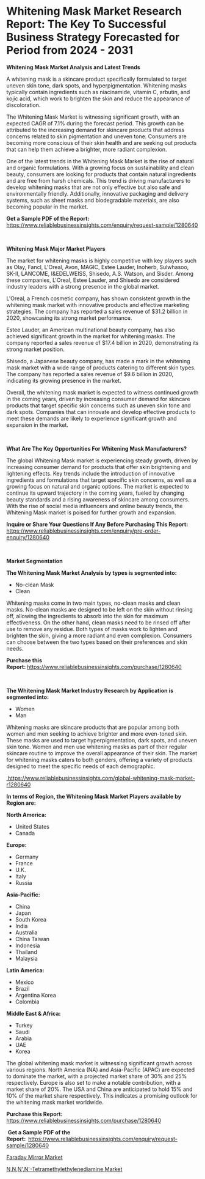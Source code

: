 <p><h1>Whitening Mask Market Research Report: The Key To Successful Business Strategy Forecasted for Period from 2024 - 2031</h1></p><p><strong>Whitening Mask Market Analysis and Latest Trends</strong></p>
<p><p>A whitening mask is a skincare product specifically formulated to target uneven skin tone, dark spots, and hyperpigmentation. Whitening masks typically contain ingredients such as niacinamide, vitamin C, arbutin, and kojic acid, which work to brighten the skin and reduce the appearance of discoloration.</p><p>The Whitening Mask Market is witnessing significant growth, with an expected CAGR of 7.1% during the forecast period. This growth can be attributed to the increasing demand for skincare products that address concerns related to skin pigmentation and uneven tone. Consumers are becoming more conscious of their skin health and are seeking out products that can help them achieve a brighter, more radiant complexion.</p><p>One of the latest trends in the Whitening Mask Market is the rise of natural and organic formulations. With a growing focus on sustainability and clean beauty, consumers are looking for products that contain natural ingredients and are free from harsh chemicals. This trend is driving manufacturers to develop whitening masks that are not only effective but also safe and environmentally friendly. Additionally, innovative packaging and delivery systems, such as sheet masks and biodegradable materials, are also becoming popular in the market.</p></p>
<p><strong>Get a Sample PDF of the Report:&nbsp;</strong> <a href="https://www.reliablebusinessinsights.com/enquiry/request-sample/1280640">https://www.reliablebusinessinsights.com/enquiry/request-sample/1280640</a></p>
<p>&nbsp;</p>
<p><strong>Whitening Mask Major Market Players</strong></p>
<p><p>The market for whitening masks is highly competitive with key players such as Olay, Fancl, L'Oreal, Avon, MAGIC, Estee Lauder, Inoherb, Sulwhasoo, SK-II, LANCOME, I&EDELWEISS, Shisedo, A.S. Watson, and Sisder. Among these companies, L'Oreal, Estee Lauder, and Shisedo are considered industry leaders with a strong presence in the global market.</p><p>L'Oreal, a French cosmetic company, has shown consistent growth in the whitening mask market with innovative products and effective marketing strategies. The company has reported a sales revenue of $31.2 billion in 2020, showcasing its strong market performance.</p><p>Estee Lauder, an American multinational beauty company, has also achieved significant growth in the market for whitening masks. The company reported a sales revenue of $17.4 billion in 2020, demonstrating its strong market position.</p><p>Shisedo, a Japanese beauty company, has made a mark in the whitening mask market with a wide range of products catering to different skin types. The company has reported a sales revenue of $9.6 billion in 2020, indicating its growing presence in the market.</p><p>Overall, the whitening mask market is expected to witness continued growth in the coming years, driven by increasing consumer demand for skincare products that target specific skin concerns such as uneven skin tone and dark spots. Companies that can innovate and develop effective products to meet these demands are likely to experience significant growth and expansion in the market.</p></p>
<p>&nbsp;</p>
<p><strong>What Are The Key Opportunities For Whitening Mask Manufacturers?</strong></p>
<p><p>The global Whitening Mask market is experiencing steady growth, driven by increasing consumer demand for products that offer skin brightening and lightening effects. Key trends include the introduction of innovative ingredients and formulations that target specific skin concerns, as well as a growing focus on natural and organic options. The market is expected to continue its upward trajectory in the coming years, fueled by changing beauty standards and a rising awareness of skincare among consumers. With the rise of social media influencers and online beauty trends, the Whitening Mask market is poised for further growth and expansion.</p></p>
<p><strong>Inquire or Share Your Questions If Any Before Purchasing This Report:</strong> <a href="https://www.reliablebusinessinsights.com/enquiry/pre-order-enquiry/1280640">https://www.reliablebusinessinsights.com/enquiry/pre-order-enquiry/1280640</a></p>
<p>&nbsp;</p>
<p><strong>Market Segmentation</strong></p>
<p><strong>The Whitening Mask Market Analysis by types is segmented into:</strong></p>
<p><ul><li>No-clean Mask</li><li>Clean</li></ul></p>
<p><p>Whitening masks come in two main types, no-clean masks and clean masks. No-clean masks are designed to be left on the skin without rinsing off, allowing the ingredients to absorb into the skin for maximum effectiveness. On the other hand, clean masks need to be rinsed off after use to remove any residue. Both types of masks work to lighten and brighten the skin, giving a more radiant and even complexion. Consumers can choose between the two types based on their preferences and skin needs.</p></p>
<p><strong>Purchase this Report:&nbsp;</strong><a href="https://www.reliablebusinessinsights.com/purchase/1280640">https://www.reliablebusinessinsights.com/purchase/1280640</a></p>
<p>&nbsp;</p>
<p><strong>The Whitening Mask Market Industry Research by Application is segmented into:</strong></p>
<p><ul><li>Women</li><li>Man</li></ul></p>
<p><p>Whitening masks are skincare products that are popular among both women and men seeking to achieve brighter and more even-toned skin. These masks are used to target hyperpigmentation, dark spots, and uneven skin tone. Women and men use whitening masks as part of their regular skincare routine to improve the overall appearance of their skin. The market for whitening masks caters to both genders, offering a variety of products designed to meet the specific needs of each demographic.</p></p>
<p><a href="https://www.reliablebusinessinsights.com/global-whitening-mask-market-r1280640">&nbsp;https://www.reliablebusinessinsights.com/global-whitening-mask-market-r1280640</a></p>
<p><strong>In terms of Region, the Whitening Mask Market Players available by Region are:</strong></p>
<p>
    <p> <strong> North America: </strong>
        <ul>
            <li>United States</li>
            <li>Canada</li>
        </ul>
        </p> 
    <p> <strong> Europe: </strong>
        <ul>
            <li>Germany</li>
            <li>France</li>
            <li>U.K.</li>
            <li>Italy</li>
            <li>Russia</li>
        </ul>
        </p> 
    <p> <strong> Asia-Pacific: </strong>
        <ul>
            <li>China</li>
            <li>Japan</li>
            <li>South Korea</li>
            <li>India</li>
            <li>Australia</li>
            <li>China Taiwan</li>
            <li>Indonesia</li>
            <li>Thailand</li>
            <li>Malaysia</li>
        </ul>
        </p> 
    <p> <strong> Latin America: </strong>
        <ul>
            <li>Mexico</li>
            <li>Brazil</li>
            <li>Argentina Korea</li>
            <li>Colombia</li>
        </ul>
        </p> 
    <p> <strong> Middle East & Africa: </strong>
        <ul>
            <li>Turkey</li>
            <li>Saudi</li>
            <li>Arabia</li>
            <li>UAE</li>
            <li>Korea</li>
        </ul>
    </p>
    </p>
<p><p>The global whitening mask market is witnessing significant growth across various regions. North America (NA) and Asia-Pacific (APAC) are expected to dominate the market, with a projected market share of 30% and 25% respectively. Europe is also set to make a notable contribution, with a market share of 20%. The USA and China are anticipated to hold 15% and 10% of the market share respectively. This indicates a promising outlook for the whitening mask market worldwide.</p></p>
<p><strong>Purchase this Report: </strong><a href="https://www.reliablebusinessinsights.com/purchase/1280640">https://www.reliablebusinessinsights.com/purchase/1280640</a></p>
<p>&nbsp;<strong>Get a Sample PDF of the Report:&nbsp;&nbsp;</strong><a href="https://www.reliablebusinessinsights.com/enquiry/request-sample/1280640">https://www.reliablebusinessinsights.com/enquiry/request-sample/1280640</a></p>
<p><strong></strong></p>
<p><p><a href="https://issuu.com/reportprime-2/docs/faraday-mirror-market-size-2030.pptx">Faraday Mirror Market</a></p><p><a href="https://view.publitas.com/reportprime-1/n-n-n-n-tetramethylethylenediamine-market-research-report-its-history-and-forecast-2024-to-2031/">N,N,N',N'-Tetramethylethylenediamine Market</a></p></p>